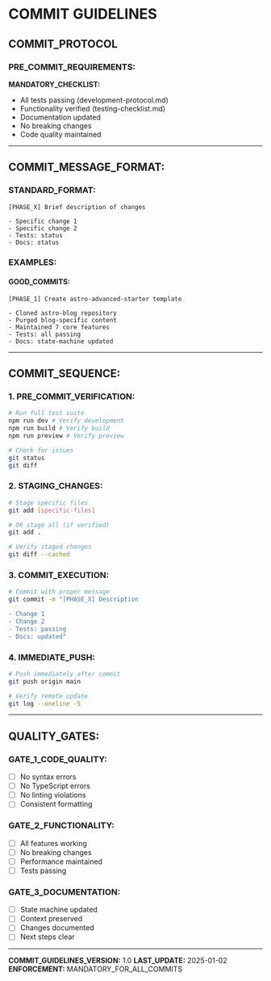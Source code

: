 # COMMIT GUIDELINES

## COMMIT_PROTOCOL

### PRE_COMMIT_REQUIREMENTS:
**MANDATORY_CHECKLIST:**
- All tests passing (development-protocol.md)
- Functionality verified (testing-checklist.md)
- Documentation updated
- No breaking changes
- Code quality maintained

---

## COMMIT_MESSAGE_FORMAT:

### STANDARD_FORMAT:
```
[PHASE_X] Brief description of changes

- Specific change 1
- Specific change 2
- Tests: status
- Docs: status
```

### EXAMPLES:

#### GOOD_COMMITS:
```
[PHASE_1] Create astro-advanced-starter template

- Cloned astro-blog repository
- Purged blog-specific content
- Maintained 7 core features
- Tests: all passing
- Docs: state-machine updated
```

---

## COMMIT_SEQUENCE:

### 1. PRE_COMMIT_VERIFICATION:
```bash
# Run full test suite
npm run dev # Verify development
npm run build # Verify build
npm run preview # Verify preview

# Check for issues
git status
git diff
```

### 2. STAGING_CHANGES:
```bash
# Stage specific files
git add [specific-files]

# OR stage all (if verified)
git add .

# Verify staged changes
git diff --cached
```

### 3. COMMIT_EXECUTION:
```bash
# Commit with proper message
git commit -m "[PHASE_X] Description

- Change 1
- Change 2
- Tests: passing
- Docs: updated"
```

### 4. IMMEDIATE_PUSH:
```bash
# Push immediately after commit
git push origin main

# Verify remote update
git log --oneline -5
```

---

## QUALITY_GATES:

### GATE_1_CODE_QUALITY:
- [ ] No syntax errors
- [ ] No TypeScript errors
- [ ] No linting violations
- [ ] Consistent formatting

### GATE_2_FUNCTIONALITY:
- [ ] All features working
- [ ] No breaking changes
- [ ] Performance maintained
- [ ] Tests passing

### GATE_3_DOCUMENTATION:
- [ ] State machine updated
- [ ] Context preserved
- [ ] Changes documented
- [ ] Next steps clear

---

**COMMIT_GUIDELINES_VERSION:** 1.0 
**LAST_UPDATE:** 2025-01-02 
**ENFORCEMENT:** MANDATORY_FOR_ALL_COMMITS